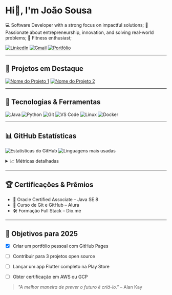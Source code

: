 <!-- README.md para o perfil do GitHub -->

# Hi👋, I'm João Sousa

💻 Software Developer with a strong focus on impactful solutions;
🚀 Passionate about entrepreneurship, innovation, and solving real-world problems;
💪 Fitness enthusiast; 

[![LinkedIn](https://img.shields.io/badge/-LinkedIn-blue?style=flat-square&logo=linkedin&logoColor=white&link=www.linkedin.com/in/joaosousaa)](www.linkedin.com/in/joaosousaa)
[![Gmail](https://img.shields.io/badge/-Gmail-red?style=flat-square&logo=gmail&logoColor=white&link=mailto:SEUEMAIL@gmail.com)](mailto:SEUEMAIL@gmail.com)
[![Portfólio](https://img.shields.io/badge/-Portfolio-black?style=flat-square&logo=github&logoColor=white&link=https://domingosneto03.github.io)](https://domingosneto03.github.io)

---

## 🚀 Projetos em Destaque

[![Nome do Projeto 1](https://github-readme-stats.vercel.app/api/pin/?username=domingosneto03&repo=projeto1&theme=tokyonight)](https://github.com/domingosneto03/projeto1)
[![Nome do Projeto 2](https://github-readme-stats.vercel.app/api/pin/?username=domingosneto03&repo=projeto2&theme=tokyonight)](https://github.com/domingosneto03/projeto2)

---

## 🧰 Tecnologias & Ferramentas

![Java](https://img.shields.io/badge/-Java-007396?style=flat-square&logo=java)
![Python](https://img.shields.io/badge/-Python-3776AB?style=flat-square&logo=python&logoColor=white)
![Git](https://img.shields.io/badge/-Git-F05032?style=flat-square&logo=git&logoColor=white)
![VS Code](https://img.shields.io/badge/-VS%20Code-007ACC?style=flat-square&logo=visual-studio-code)
![Linux](https://img.shields.io/badge/-Linux-FCC624?style=flat-square&logo=linux&logoColor=black)
![Docker](https://img.shields.io/badge/-Docker-2496ED?style=flat-square&logo=docker)

---

## 📊 GitHub Estatísticas

![Estatísticas do GitHub](https://github-readme-stats.vercel.app/api?username=JoaoSousa17&show_icons=true&theme=tokyonight&count_private=true)
![Linguagens mais usadas](https://github-readme-stats.vercel.app/api/top-langs/?username=JoaoSousa17&layout=compact&theme=tokyonight)


<details>
  <summary>📈 Métricas detalhadas</summary>
  <br>

  ![Streak](https://github-readme-streak-stats.herokuapp.com/?user=domingosneto03&theme=tokyonight)
  <br><br>
  ![Activity Graph](https://github-readme-activity-graph.vercel.app/graph?username=domingosneto03&theme=tokyonight)
  <br><br>
  ![Trophies](https://github-profile-trophy.vercel.app/?username=domingosneto03&theme=tokyonight&margin-w=10)

</details>

---

## 🏆 Certificações & Prêmios

- 🥇 Oracle Certified Associate – Java SE 8
- 📜 Curso de Git e GitHub – Alura
- 🛠️ Formação Full Stack – Dio.me

---

## 🎯 Objetivos para 2025

- [x] Criar um portfólio pessoal com GitHub Pages
- [ ] Contribuir para 3 projetos open source
- [ ] Lançar um app Flutter completo na Play Store
- [ ] Obter certificação em AWS ou GCP


> _"A melhor maneira de prever o futuro é criá-lo."_ – Alan Kay

